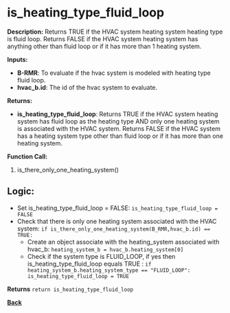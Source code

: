 # is_heating_type_fluid_loop 

**Description:** Returns TRUE if the HVAC system heating system heating type is fluid loop. Returns FALSE if the HVAC system heating system has anything other than fluid loop or if it has more than 1 heating system.   

**Inputs:**  
- **B-RMR**: To evaluate if the hvac system is modeled with heating type fluid loop.   
- **hvac_b.id**: The id of the hvac system to evaluate.  

**Returns:**  
- **is_heating_type_fluid_loop**: Returns TRUE if the HVAC system heating system has fluid loop as the heating type AND only one heating system is associated with the HVAC system. Returns FALSE if the HVAC system has a heating system type other than fluid loop or if it has more than one heating system.   
 
**Function Call:**  
1. is_there_only_one_heating_system()

## Logic:   
- Set is_heating_type_fluid_loop = FALSE: `is_heating_type_fluid_loop = FALSE`  
- Check that there is only one heating system associated with the HVAC system: `if is_there_only_one_heating_system(B_RMR,hvac_b.id) == TRUE:`  
    - Create an object associate with the heating_system associated with hvac_b: `heating_system_b = hvac_b.heating_system[0]`
    - Check if the system type is FLUID_LOOP, if yes then is_heating_type_fluid_loop equals TRUE  : `if heating_system_b.heating_system_type == "FLUID_LOOP": is_heating_type_fluid_loop = TRUE` 

**Returns** `return is_heating_type_fluid_loop`  

**[Back](../_toc.md)**